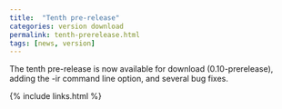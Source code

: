 ```yaml
---
title:  "Tenth pre-release"
categories: version download
permalink: tenth-prerelease.html
tags: [news, version]
---
```


The tenth pre-release is now available for download (0.10-prerelease), adding the -ir command line option, and several bug fixes.

{% include links.html %}
